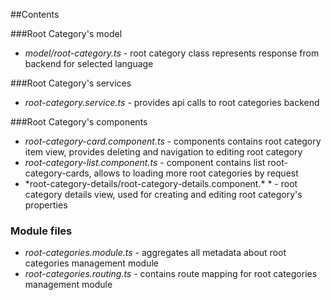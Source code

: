 ##Contents

###Root Category's model
- *model/root-category.ts* - root category class represents response from backend for selected language

###Root Category's services
- *root-category.service.ts* - provides api calls to root categories backend

###Root Category's components
- *root-category-card.component.ts* - components contains root category item view, provides deleting and navigation to editing root category
- *root-category-list.component.ts* - component contains list root-category-cards, allows to loading more root categories by request
- *root-category-details/root-category-details.component.\* * - root category details view, used for creating and editing root category's properties

### Module files
- *root-categories.module.ts* - aggregates all metadata about root categories management module
- *root-categories.routing.ts* - contains route mapping for root categories management module
